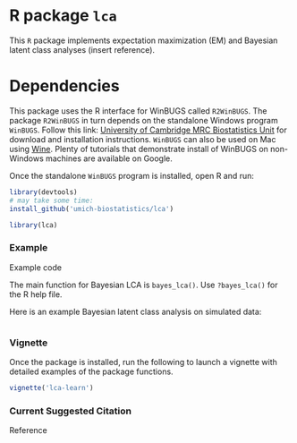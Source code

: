 # R package `lca`

This `R` package implements expectation maximization (EM) and Bayesian latent class analyses (insert reference).

# Dependencies

This package uses the R interface for WinBUGS called `R2WinBUGS`. The package `R2WinBUGS` in turn depends on the standalone Windows program `WinBUGS`. Follow this link: [University of Cambridge MRC Biostatistics Unit](https://www.mrc-bsu.cam.ac.uk/software/bugs/the-bugs-project-winbugs/) for download and installation instructions. `WinBUGS` can also be used on Mac using [Wine](https://www.winehq.org/). Plenty of tutorials that demonstrate install of WinBUGS on non-Windows machines are available on Google. 

Once the standalone `WinBUGS` program is installed, open R and run:

```r
library(devtools)
# may take some time:
install_github('umich-biostatistics/lca') 

library(lca)
```

### Example

Example code

The main function for Bayesian LCA is `bayes_lca()`. Use `?bayes_lca()` for the R
help file.

Here is an example Bayesian latent class analysis on simulated data:

```r

```

### Vignette

Once the package is installed, run the following to launch a vignette with detailed examples of the package functions.

```r
vignette('lca-learn')
```

### Current Suggested Citation

Reference
